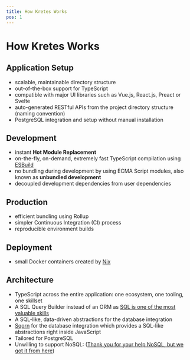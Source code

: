 ```yaml
---
title: How Kretes Works
pos: 1
---
```

# How Kretes Works

## Application Setup

* scalable, maintainable directory structure
* out-of-the-box support for TypeScript
* compatible with major UI libraries such as Vue.js, React.js, Preact or Svelte
* auto-generated RESTful APIs from the project directory structure (naming convention)
* PostgreSQL integration and setup without manual installation

## Development

* instant __Hot Module Replacement__
* on-the-fly, on-demand, extremely fast TypeScript compilation using [ESBuild](https://github.com/evanw/esbuild)
* no bundling during development by using ECMA Script modules, also known as __unbundled development__
* decoupled development dependencies from user dependencies

## Production

* efficient bundling using Rollup
* simpler Continuous Integration (CI) process
* reproducible environment builds

## Deployment

* small Docker containers created by [Nix](https://nixos.org/)

## Architecture

* TypeScript across the entire application: one ecosystem, one tooling, one skillset
* A SQL Query Builder instead of an ORM as [SQL is one of the most valuable skills](http://www.craigkerstiens.com/2019/02/12/sql-most-valuable-skill/)
* A SQL-like, data-driven abstractions for the database integration
* [Sqorn](https://sqorn.org/) for the database integration which provides a SQL-like abstractions right inside JavaScript
* Tailored for PostgreSQL
* Unwilling to support NoSQL: ([Thank you for your help NoSQL, but we got it from here](https://www.memsql.com/blog/why-nosql-databases-wrong-tool-for-modern-application/))